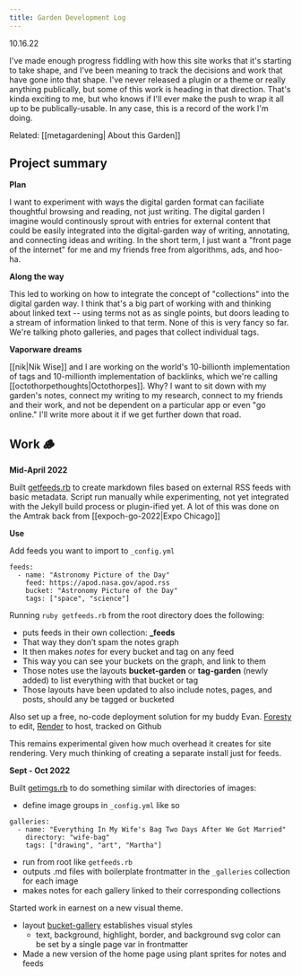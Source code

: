 ```yaml
---
title: Garden Development Log
---
```


10.16.22

I've made enough progress fiddling with how this site works that it's starting to take shape, and I've been meaning to track the decisions and work that have gone into that shape. I've never released a plugin or a theme or really anything publically, but some of this work is heading in that direction. That's kinda exciting to me, but who knows if I'll ever make the push to wrap it all up to be publically-usable. In any case, this is a record of the work I'm doing.

Related: [[metagardening| About this Garden]]
## Project summary

**Plan**

I want to experiment with ways the digital garden format can faciliate thoughtful browsing and reading, not just writing. The digital garden I imagine would continously sprout with entries for external content that could be easily integrated into the digital-garden way of writing, annotating, and connecting ideas and writing. In the short term, I just want a "front page of the internet" for me and my friends free from algorithms, ads, and hoo-ha.

**Along the way**

This led to working on how to integrate the concept of "collections" into the digital garden way. I think that's a big part of working with and thinking about linked text -- using terms not as as single points, but doors leading to a stream of information linked to that term. None of this is very fancy so far. We're talking photo galleries, and pages that collect individual tags.

**Vaporware dreams**

[[nik|Nik Wise]] and I are working on the world's 10-billionth implementation of tags and 10-millionth implementation of backlinks, which we're calling [[octothorpethoughts|Octothorpes]]. Why? I want to sit down with my garden's notes, connect my writing to my research, connect to my friends and their work, and not  be dependent on a particular app or even "go online." I'll write more about it if we get further down that road.

## Work 🪵

**Mid-April 2022**

Built [getfeeds.rb](https://github.com/thanims/digital-garden-jekyll-template/blob/master/getfeeds.rb) to create markdown files based on external RSS feeds with basic metadata. Script run manually while experimenting, not yet integrated with the Jekyll build process or plugin-ified yet. A lot of this was done on the Amtrak back from [[expoch-go-2022|Expo Chicago]]


**Use**

Add feeds you want to import to `_config.yml`

```
feeds:
  - name: "Astronomy Picture of the Day"
    feed: https://apod.nasa.gov/apod.rss
    bucket: "Astronomy Picture of the Day"
    tags: ["space", "science"]
```

Running `ruby getfeeds.rb` from the root directory does the following:

* puts feeds in their own collection: **_feeds**
* That way they don’t spam the notes graph
* It then makes _notes_ for every bucket and tag on any feed
* This way you can see your buckets on the graph, and link to them
* Those notes use the layouts **bucket-garden** or **tag-garden** (newly added) to list everything with that bucket or tag
* Those layouts have been updated to also include notes, pages, and posts, should any be tagged or bucketed

Also set up a free, no-code deployment solution for my buddy Evan. [Foresty](https://forestry.io) to edit, [Render](https://render.com) to host, tracked on Github

This remains experimental given how much overhead it creates for site rendering. Very much thinking of creating a separate install just for feeds.



**Sept - Oct 2022**

Built [getimgs.rb](https://github.com/thanims/digital-garden-jekyll-template/blob/master/getimgs.rb) to do something similar with directories of images:

* define image groups in `_config.yml` like so

```
galleries:
  - name: "Everything In My Wife's Bag Two Days After We Got Married"
    directory: "wife-bag"
    tags: ["drawing", "art", "Martha"]
```
* run from root like `getfeeds.rb`
* outputs .md files with boilerplate frontmatter in the `_galleries` collection for each image
* makes notes for each gallery linked to their corresponding collections

Started work in earnest on a new visual theme. 
* layout [bucket-gallery](https://github.com/thanims/digital-garden-jekyll-template/blob/master/_layouts/bucket-gallery.html) establishes visual styles
	* text, background, highlight, border, and background svg color can be set by a single page var in frontmatter
*  Made a new version of the home page using plant sprites for notes and feeds